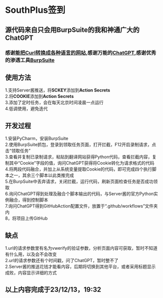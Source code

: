 # SouthPlus签到
## 源代码来自只会用BurpSuite的我和神通广大的ChatGPT
### 感谢[能把Curl转换成各种语言的网站](https://curlconverter.com/),感谢万能的[ChatGPT](https://poe.com/ChatGPT),感谢优秀的渗透工具[BurpSuite](https://portswigger.net/burp)
## 使用方法
1.支持Server酱推送，将**SCKEY**添加到**Action Secrets**  
2.将**COOKIE**添加到**Action Secrets**  
3.添加了定时任务，会在每天北京时间凌晨一点运行  
4.低调使用，避免迭代  
## 开发过程
1.安装PyCharm，安装BurpSuite  
2.使用BurpSuite抓包，登录到领取任务页面，打开拦截，F12开启录制请求，点击“领取任务”  
3.查看并复制已录制请求，粘贴到翻译网站获得Python代码，查看拦截内容，复制其中“Cookie”字段的值，询问ChatGPT获得将Cookie转化为请求格式的代码  
4.将两段代码融合，并加上从系统变量提取Cookie的代码，即可完成四个执行脚本之一，其余三个脚本以此类推完成  
5.在BurpSuite中丢弃请求，关闭拦截，运行代码，刷新页面检查任务是否成功领取  
6.询问ChatGPT得到处理及融合个脚本输出的代码，与Server酱的官方Python实例融合，得到控制脚本  
7.询问ChatGPT得到GitHubAction配置文件，放置于“.github/workflows”文件夹内  
8，将项目上传GitHub  
## 缺点   
1.url的请求参数里有名为vwerify的验证参数，分析页面内容可获取，暂时不知道有什么用，以及会不会改变  
2.url的请求参数还有个时间戳，问了ChatGPT，暂时整不了  
2.Server酱的推送花钱才能看内容，后期将切换到其他平台，或者采用标题显示成败，内容显示详细的方式  
## 以上内容完成于23/12/13，19:32  
